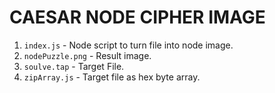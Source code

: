 # CAESAR NODE CIPHER IMAGE
1. `index.js` - Node script to turn file into node image.
2. `nodePuzzle.png` - Result image.
3. `soulve.tap` - Target File. 
4. `zipArray.js` - Target file as hex byte array.
